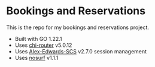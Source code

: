 # Bookings and Reservations

This is the repo for my bookings and reservations project.

- Built with GO 1.22.1
- Uses [chi-router](https://github.com/go-chi/chi/v5) v5.0.12 
- Uses [Alex-Edwards-SCS](https://github.com/alexedwards/scs/v2) v2.7.0  session management
- Uses [nosurf](https://github.com/justinas/nosurf) v1.1.1
